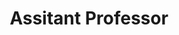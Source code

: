 ---
name: Xujie Shi
affiliation: McGill SOCS, Mila
title: Assitant Professor
website: "https://www.cs.mcgill.ca/~xsi/"
image: xujie.jpg
---